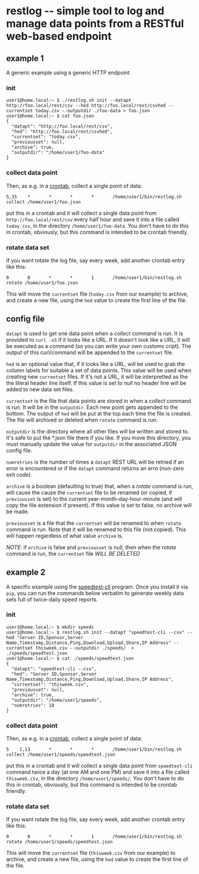 # restlog -- simple tool to log and manage data points from a RESTful web-based endpoint

## example 1
A generic example using a generic HTTP endpoint
### init
```
user1@home.local:~ $ ./restlog.sh init --datapt http://foo.local/rest/csv --hed http://foo.local/rest/csvhed --currentset today.csv --outputdir ./foo-data > foo.json
user1@home.local:~ $ cat foo.json
{
  "datapt": "http://foo.local/rest/csv",
  "hed": "http://foo.local/rest/csvhed",
  "currentset": "today.csv",
  "previousset": null,
  "archive": true,
  "outputdir": "/home/user1/foo-data"
}
```

### collect data point
Then, as e.g. in a [crontab](https://man7.org/linux/man-pages/man5/crontab.5.html), collect a single point of data:
```
5,35    *       *       *       *       /home/user1/bin/restlog.sh collect /home/user1/foo.json 
```
put this in a crontab and it will collect a single data point from `http://foo.local/rest/csv` every half hour and save it into a file called `today.csv`, in the directory `/home/user1/foo-data`. You don't have to do this in crontab, obviously, but this command is intended to be crontab friendly.

### rotate data set
If you want rotate the log file, say every week, add another crontab entry like this:
```
0       0       *       *       1       /home/user1/bin/restlog.sh rotate /home/user1/foo.json
```
This will move the `currentset` file (`today.csv` from our example) to archive, and create a new file, using the `hed` value to create the first line of the file.

## config file

`datapt` is used to get one data point when a *collect* command is run. It is provided to `curl -sS` if it looks like a URL. If it doesn't look like a URL, it will be executed as a command (so you can write your own customs cript). The output of this curl/command will be appended to the `currentset` file.

`hed` is an optional value that, if it looks like a URL, will be used to grab the column labels for suitable a set of data points. This value will be used when creating new `currentset` files. If it's not a URL, it will be interpretted as the the literal header line itself. If this value is set to *null* no header line will be added to new data set files.

`currentset` is the file that data points are stored in when a *collect* command is run. It will be in the `outputdir`. Each new point gets appended to the bottom. The output of `hed` will be put at the top each time the file is created. The file will archived or deleted when `rotate` command is run. 

`outputdir` is the directory where all other files will be written and stored to. It's safe to put the \*.json file there if you like. If you move this directory, you must manually update the value for `outputdir` in the associated JSON config file.

`numretries` is the number of times a `datapt` REST URL will be retried if an error is encountered or if the `datapt` command returns an erro (non-zero exit code).

`archive` is a boolean (defaulting to true) that, when a *rotate* command is run, will cause the cause the `currentset` file to be renamed (or copied, if `previousset` is set) to the current year-month-day-hour-minute (and will copy the file extension if present). If this value is set to false, no archive will be made. 

`previousset` is a file that the `currentset` will be renamed to when `rotate` command is run. Note that it will be renamed to this file (not copied). This will happen regardless of what value `archive` is.

*NOTE*: if `archive` is false and `previousset` is null, then when the *rotate* command is run, the `currentset` file *WILL BE DELETED* 
## example 2
A specific example using the [speedtest-cli](https://pypi.org/project/speedtest-cli/) program. Once you install it via `pip`, you can run the commands below verbatim to generate weekly data sets full of twice-daily speed reports.
### init
```
user1@home.local:~ $ mkdir speeds
user1@home.local:~ $ restlog.sh init --datapt "speedtest-cli --csv" --hed "Server ID,Sponsor,Server Name,Timestamp,Distance,Ping,Download,Upload,Share,IP Address" --currentset thisweek.csv --outputdir ./speeds/  > ./speeds/speedtest.json
user1@home.local:~ $ cat ./speeds/speedtest.json
{
  "datapt": "speedtest-cli --csv",
  "hed": "Server ID,Sponsor,Server Name,Timestamp,Distance,Ping,Download,Upload,Share,IP Address",
  "currentset": "thisweek.csv",
  "previousset": null,
  "archive": true,
  "outputdir": "/home/user1/speeds",
  "numretries": 10
}
```

### collect data point
Then, as e.g. in a [crontab](https://man7.org/linux/man-pages/man5/crontab.5.html), collect a single point of data:
```
5    1,13       *       *       *       /home/user1/bin/restlog.sh collect /home/user1/speeds/speedtest.json 
```
put this in a crontab and it will collect a single data point from `speedtest-cli` command twice a day (at one AM and one PM) and save it into a file called `thisweek.csv`, in the directory `/home/user1/speeds/`. You don't have to do this in crontab, obviously, but this command is intended to be crontab friendly.

### rotate data set
If you want rotate the log file, say every week, add another crontab entry like this:
```
0       0       *       *       1       /home/user1/bin/restlog.sh rotate /home/user1/speeds/speedtest.json
```
This will move the `currentset` file (`thisweek.csv` from our example) to archive, and create a new file, using the `hed` value to create the first line of the file.


